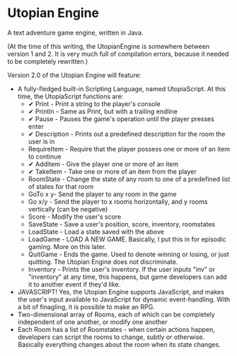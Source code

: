 Utopian Engine
=============
A text adventure game engine, written in Java.

(At the time of this writing, the UtopianEngine is somewhere between version 1 and 2. It is very much full of compilation errors, because it needed to be completely rewritten.)

Version 2.0 of the Utopian Engine will feature:

* A fully-fledged built-in Scripting Language, named UtopiaScript. At this time, the UtopiaScript functions are:
	* ✔ Print - Print a string to the player's console
	* ✔ Println - Same as Print, but with a trailing endline
	* ✔ Pause - Pauses the game's operation until the player presses enter
	* ✔ Description - Prints out a predefined description for the room the user is in
	* RequireItem - Require that the player possess one or more of an item to continue
	* ✔ AddItem - Give the player one or more of an item
	* ✔ TakeItem - Take one or more of an item from the player
	* RoomState - Change the state of any room to one of a predefined list of states for that room
	* GoTo x y- Send the player to any room in the game
	* Go x/y - Send the player to x rooms horizontally, and y rooms vertically (can be negative)
	* Score - Modify the user's score
	* SaveState - Save a user's position, score, inventory, roomstates
	* LoadState - Load a state saved with the above
	* LoadGame - LOAD A NEW GAME. Basically, I put this in for episodic gaming. More on this later.
	* QuitGame - Ends the game. Used to denote winning or losing, or just quitting. The Utopian Engine does not discriminate.
	* Inventory - Prints the user's inventory. If the user inputs "inv" or "inventory" at any time, this happens, but game developers can add it to another event if they'd like.
* JAVASCRIPT! Yes, the Utopian Engine supports JavaScript, and makes the user's input available to JavaScript for dynamic event-handling. With a bit of finagling, it is possible to make an RPG.
* Two-dimensional array of Rooms, each of which can be completely independent of one another, or modify one another
* Each Room has a list of Roomstates - when certain actions happen, developers can script the rooms to change, subtly or otherwise. Basically everything changes about the room when its state changes.
